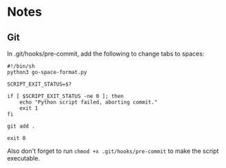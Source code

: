 # Notes
## Git
In .git/hooks/pre-commit, add the following to change tabs to spaces:
```
#!/bin/sh
python3 go-space-format.py

SCRIPT_EXIT_STATUS=$?

if [ $SCRIPT_EXIT_STATUS -ne 0 ]; then
    echo "Python script failed, aborting commit."
    exit 1
fi

git add .

exit 0
```

Also don't forget to run `chmod +x .git/hooks/pre-commit` to make the script executable.
